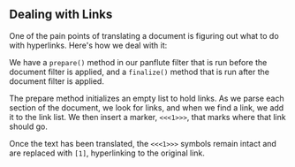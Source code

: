 ## Dealing with Links

One of the pain points of translating a document is figuring out 
what to do with hyperlinks. Here's how we deal with it:

We have a `prepare()` method in our panflute filter that is run 
before the document filter is applied, and a `finalize()` method
that is run after the document filter is applied.

The prepare method initializes an empty list to hold links.
As we parse each section of the document, we look for 
links, and when we find a link, we add it to the 
link list. We then insert a marker, `<<<1>>>`, that
marks where that link should go.

Once the text has been translated, the `<<<1>>>` symbols
remain intact and are replaced with `[1]`, hyperlinking 
to the original link.


